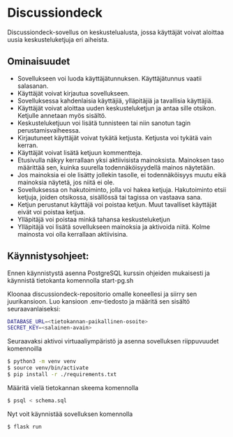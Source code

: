 # Discussiondeck

Discussiondeck-sovellus on keskustelualusta, jossa käyttäjät voivat aloittaa uusia keskusteluketjuja eri aiheista.


## Ominaisuudet

- Sovellukseen voi luoda käyttäjätunnuksen. Käyttäjätunnus vaatii salasanan.
- Käyttäjät voivat kirjautua sovellukseen.
- Sovelluksessa kahdenlaisia käyttäjiä, ylläpitäjiä ja tavallisia käyttäjiä.
- Käyttäjät voivat aloittaa uuden keskusteluketjun ja antaa sille otsikon. Ketjulle annetaan myös sisältö.
- Keskusteluketjuun voi lisätä tunnisteen tai niin sanotun tagin perustamisvaiheessa.
- Kirjautuneet käyttäjät voivat tykätä ketjusta. Ketjusta voi tykätä vain kerran.
- Käyttäjät voivat lisätä ketjuun kommentteja.
- Etusivulla näkyy kerrallaan yksi aktiivisista mainoksista. Mainoksen taso määrittää sen, kuinka suurella todennäköisyydellä mainos näytetään.
- Jos mainoksia ei ole lisätty jollekin tasolle, ei todennäköisyys muutu eikä mainoksia näytetä, jos niitä ei ole. 
- Sovelluksessa on hakutoiminto, jolla voi hakea ketjuja. Hakutoiminto etsii ketjuja, joiden otsikossa, sisällössä tai tagissa on vastaava sana.
- Ketjun perustanut käyttäjä voi poistaa ketjun. Muut tavalliset käyttäjät eivät voi poistaa ketjua.
- Ylläpitäjä voi poistaa minkä tahansa keskusteluketjun
- Ylläpitäjä voi lisätä sovellukseen mainoksia ja aktivoida niitä. Kolme mainosta voi olla kerrallaan aktiivisina. 

## Käynnistysohjeet:
Ennen käynnistystä asenna PostgreSQL kurssin ohjeiden mukaisesti ja käynnistä tietokanta komennolla start-pg.sh

Kloonaa discussiondeck-repositorio omalle koneellesi ja siirry sen juurikansioon. Luo kansioon .env-tiedosto ja määritä sen sisältö seuraavanlaiseksi:

```bash
DATABASE_URL=<tietokannan-paikallinen-osoite>
SECRET_KEY=<salainen-avain>
```

Seuraavaksi aktivoi virtuaaliympäristö ja asenna sovelluksen riippuvuudet komennoilla

```bash
$ python3 -m venv venv
$ source venv/bin/activate
$ pip install -r ./requirements.txt
```

Määritä vielä tietokannan skeema komennolla

```bash
$ psql < schema.sql
```

Nyt voit käynnistää sovelluksen komennolla

```bash
$ flask run
```
